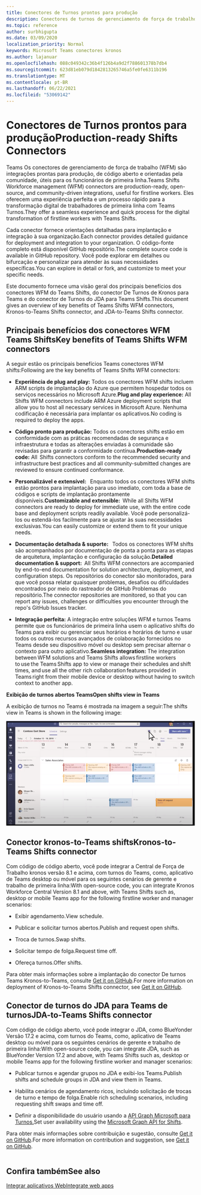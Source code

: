 ```yaml
---
title: Conectores de Turnos prontos para produção
description: Conectores de turnos de gerenciamento de força de trabalho para Teams
ms.topic: reference
author: surbhigupta
ms.date: 03/09/2020
localization_priority: Normal
keywords: Microsoft Teams conectores kronos
ms.author: lajanuar
ms.openlocfilehash: 088c049342c36b4f126b4a9d2f788601378b7db4
ms.sourcegitcommit: 623d81eb079d1842813265746a5fe0fe6311b196
ms.translationtype: MT
ms.contentlocale: pt-BR
ms.lasthandoff: 06/22/2021
ms.locfileid: "53069142"
---
```

# <a name="production-ready-shifts-connectors"></a><span data-ttu-id="3fcd3-104">Conectores de Turnos prontos para produção</span><span class="sxs-lookup"><span data-stu-id="3fcd3-104">Production-ready Shifts Connectors</span></span>  

<span data-ttu-id="3fcd3-105">Teams Os conectores de gerenciamento de força de trabalho (WFM) são integrações prontas para produção, de código aberto e orientadas pela comunidade, úteis para os funcionários de primeira linha.</span><span class="sxs-lookup"><span data-stu-id="3fcd3-105">Teams Shifts Workforce management (WFM) connectors are production-ready, open-source, and community-driven integrations, useful for firstline workers.</span></span> <span data-ttu-id="3fcd3-106">Eles oferecem uma experiência perfeita e um processo rápido para a transformação digital de trabalhadores de primeira linha com Teams Turnos.</span><span class="sxs-lookup"><span data-stu-id="3fcd3-106">They offer a seamless experience and quick process for the digital transformation of firstline workers with Teams Shifts.</span></span> 

<span data-ttu-id="3fcd3-107">Cada conector fornece orientações detalhadas para implantação e integração à sua organização.</span><span class="sxs-lookup"><span data-stu-id="3fcd3-107">Each connector provides detailed guidance for deployment and integration to your organization.</span></span> <span data-ttu-id="3fcd3-108">O código-fonte completo está disponível GitHub repositório.</span><span class="sxs-lookup"><span data-stu-id="3fcd3-108">The complete source code is available in GitHub repository.</span></span> <span data-ttu-id="3fcd3-109">Você pode explorar em detalhes ou bifurcação e personalizar para atender às suas necessidades específicas.</span><span class="sxs-lookup"><span data-stu-id="3fcd3-109">You can explore in detail or fork, and customize to meet your specific needs.</span></span>   

<span data-ttu-id="3fcd3-110">Este documento fornece uma visão geral dos principais benefícios dos conectores WFM do Teams Shifts, do conector De Turnos de Kronos para Teams e do conector de Turnos do JDA para Teams Shifts.</span><span class="sxs-lookup"><span data-stu-id="3fcd3-110">This document gives an overview of key benefits of Teams Shifts WFM connectors, Kronos-to-Teams Shifts connector, and JDA-to-Teams Shifts connector.</span></span>

## <a name="key-benefits-of-teams-shifts-wfm-connectors"></a><span data-ttu-id="3fcd3-111">Principais benefícios dos conectores WFM Teams Shifts</span><span class="sxs-lookup"><span data-stu-id="3fcd3-111">Key benefits of Teams Shifts WFM connectors</span></span>

<span data-ttu-id="3fcd3-112">A seguir estão os principais benefícios Teams conectores WFM shifts:</span><span class="sxs-lookup"><span data-stu-id="3fcd3-112">Following are the key benefits of Teams Shifts WFM connectors:</span></span>

* <span data-ttu-id="3fcd3-113">**Experiência de plug and play:** Todos os conectores WFM shifts incluem ARM scripts de implantação do Azure que permitem hospedar todos os serviços necessários no Microsoft Azure.</span><span class="sxs-lookup"><span data-stu-id="3fcd3-113">**Plug and play experience:** All Shifts WFM connectors include ARM Azure deployment scripts that allow you to host all necessary services in Microsoft Azure.</span></span> <span data-ttu-id="3fcd3-114">Nenhuma codificação é necessária para implantar os aplicativos.</span><span class="sxs-lookup"><span data-stu-id="3fcd3-114">No coding is required to deploy the apps.</span></span>

* <span data-ttu-id="3fcd3-115">**Código pronto para produção:** Todos os conectores shifts estão em conformidade com as práticas recomendadas de segurança e infraestrutura e todas as alterações enviadas à comunidade são revisadas para garantir a conformidade contínua.</span><span class="sxs-lookup"><span data-stu-id="3fcd3-115">**Production-ready code:** All  Shifts connectors conform to the recommended security and infrastructure best practices and all community-submitted changes are reviewed to ensure continued conformance.</span></span>

* <span data-ttu-id="3fcd3-116">**Personalizável e extensível:**   Enquanto todos os conectores WFM shifts estão prontos para implantação para uso imediato, com toda a base de códigos e scripts de implantação prontamente disponíveis.</span><span class="sxs-lookup"><span data-stu-id="3fcd3-116">**Customizable and extensible:**  While all Shifts WFM connectors are ready to deploy for immediate use, with the entire code base and deployment scripts readily available.</span></span> <span data-ttu-id="3fcd3-117">Você pode personalizá-los ou estendá-los facilmente para se ajustar às suas necessidades exclusivas.</span><span class="sxs-lookup"><span data-stu-id="3fcd3-117">You can easily customize or extend them to fit your unique needs.</span></span>

* <span data-ttu-id="3fcd3-118">**Documentação detalhada & suporte:**   Todos os conectores WFM shifts são acompanhados por documentação de ponta a ponta para as etapas de arquitetura, implantação e configuração da solução.</span><span class="sxs-lookup"><span data-stu-id="3fcd3-118">**Detailed documentation & support:**  All Shifts WFM connectors are accompanied by end-to-end documentation for solution architecture, deployment, and configuration steps.</span></span> <span data-ttu-id="3fcd3-119">Os repositórios do conector são monitorados, para que você possa relatar quaisquer problemas, desafios ou dificuldades encontrados por meio do rastreador de GitHub Problemas do repositório.</span><span class="sxs-lookup"><span data-stu-id="3fcd3-119">The connector repositories are monitored, so that you can report any issues, challenges or difficulties you encounter through the repo's GitHub Issues tracker.</span></span>

* <span data-ttu-id="3fcd3-120">**Integração perfeita:** A integração entre soluções WFM e turnos Teams permite que os funcionários de primeira linha usem o aplicativo shifts do Teams para exibir ou gerenciar seus horários e horários de turno e usar todos os outros recursos avançados de colaboração fornecidos no Teams desde seu dispositivo móvel ou desktop sem precisar alternar o contexto para outro aplicativo.</span><span class="sxs-lookup"><span data-stu-id="3fcd3-120">**Seamless integration:** The integration between WFM solutions and Teams Shifts allows firstline workers to use the Teams Shifts app to view or manage their schedules and shift times, and use all the other rich collaboration features provided in Teams right from their mobile device or desktop without having to switch context to another app.</span></span>  

<span data-ttu-id="3fcd3-121">**Exibição de turnos abertos Teams**</span><span class="sxs-lookup"><span data-stu-id="3fcd3-121">**Open shifts view in Teams**</span></span> 

<span data-ttu-id="3fcd3-122">A exibição de turnos no Teams é mostrada na imagem a seguir:</span><span class="sxs-lookup"><span data-stu-id="3fcd3-122">The shifts view in Teams is shown in the following image:</span></span> 

![Abrir turnos em Teams](../assets/images/teams-open-shifts-view.png)

## <a name="kronos-to-teams-shifts-connector"></a><span data-ttu-id="3fcd3-124">Conector kronos-to-Teams shifts</span><span class="sxs-lookup"><span data-stu-id="3fcd3-124">Kronos-to-Teams Shifts connector</span></span>

<span data-ttu-id="3fcd3-125">Com código de código aberto, você pode integrar a Central de Força de Trabalho kronos versão 8.1 e acima, com turnos do Teams, como, aplicativo de Teams desktop ou móvel para os seguintes cenários de gerente e trabalho de primeira linha:</span><span class="sxs-lookup"><span data-stu-id="3fcd3-125">With open-source code, you can integrate Kronos Workforce Central Version 8.1 and above, with Teams Shifts such as, desktop or mobile Teams app for the following firstline worker and manager scenarios:</span></span>

* <span data-ttu-id="3fcd3-126">Exibir agendamento.</span><span class="sxs-lookup"><span data-stu-id="3fcd3-126">View schedule.</span></span>

* <span data-ttu-id="3fcd3-127">Publicar e solicitar turnos abertos.</span><span class="sxs-lookup"><span data-stu-id="3fcd3-127">Publish and request open shifts.</span></span>

* <span data-ttu-id="3fcd3-128">Troca de turnos.</span><span class="sxs-lookup"><span data-stu-id="3fcd3-128">Swap shifts.</span></span>

* <span data-ttu-id="3fcd3-129">Solicitar tempo de folga.</span><span class="sxs-lookup"><span data-stu-id="3fcd3-129">Request time off.</span></span>

* <span data-ttu-id="3fcd3-130">Ofereça turnos.</span><span class="sxs-lookup"><span data-stu-id="3fcd3-130">Offer shifts.</span></span>

<span data-ttu-id="3fcd3-131">Para obter mais informações sobre a implantação do conector De turnos Teams Kronos-to-Teams, consulte [Get it on GitHub](https://aka.ms/KronosShiftsConnector).</span><span class="sxs-lookup"><span data-stu-id="3fcd3-131">For more information on deployment of Kronos-to-Teams Shifts connector, see [Get it on GitHub](https://aka.ms/KronosShiftsConnector).</span></span>

## <a name="jda-to-teams-shifts-connector"></a><span data-ttu-id="3fcd3-132">Conector de turnos do JDA para Teams de turnos</span><span class="sxs-lookup"><span data-stu-id="3fcd3-132">JDA-to-Teams Shifts connector</span></span>

<span data-ttu-id="3fcd3-133">Com código de código aberto, você pode integrar o JDA, como BlueYonder Versão 17.2 e acima, com turnos do Teams, como, aplicativo de Teams desktop ou móvel para os seguintes cenários de gerente e trabalho de primeira linha:</span><span class="sxs-lookup"><span data-stu-id="3fcd3-133">With open-source code, you can integrate JDA, such as BlueYonder Version 17.2 and above, with Teams Shifts  such as, desktop or mobile Teams app for the following firstline worker and manager scenarios:</span></span>

* <span data-ttu-id="3fcd3-134">Publicar turnos e agendar grupos no JDA e exibi-los Teams.</span><span class="sxs-lookup"><span data-stu-id="3fcd3-134">Publish shifts and schedule groups in JDA and view them in Teams.</span></span>

* <span data-ttu-id="3fcd3-135">Habilita cenários de agendamento ricos, incluindo solicitação de trocas de turno e tempo de folga.</span><span class="sxs-lookup"><span data-stu-id="3fcd3-135">Enable rich scheduling scenarios, including requesting shift swaps and time off.</span></span>

* <span data-ttu-id="3fcd3-136">Definir a disponibilidade do usuário usando a [API Graph Microsoft para Turnos.](/graph/api/resources/shift?view=graph-rest-beta&preserve-view=true)</span><span class="sxs-lookup"><span data-stu-id="3fcd3-136">Set user availability using the [Microsoft Graph API for Shifts](/graph/api/resources/shift?view=graph-rest-beta&preserve-view=true).</span></span>

<span data-ttu-id="3fcd3-137">Para obter mais informações sobre contribuição e sugestão, consulte [Get it on GitHub](https://aka.ms/JDAShiftsConnector).</span><span class="sxs-lookup"><span data-stu-id="3fcd3-137">For more information on contribution and suggestion, see [Get it on GitHub](https://aka.ms/JDAShiftsConnector).</span></span></br></br>

## <a name="see-also"></a><span data-ttu-id="3fcd3-138">Confira também</span><span class="sxs-lookup"><span data-stu-id="3fcd3-138">See also</span></span>

[<span data-ttu-id="3fcd3-139">Integrar aplicativos Web</span><span class="sxs-lookup"><span data-stu-id="3fcd3-139">Integrate web apps</span></span>](~/samples/integrate-web-apps-overview.md)
